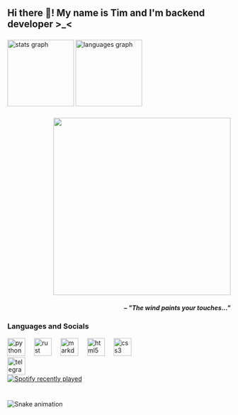 <h2 align="left">Hi there 👋! My name is Tim and I'm backend developer >_<</h2>

###

<div align="left">
  <img src="https://github-readme-stats.vercel.app/api?username=intezya&hide_title=false&hide_rank=false&show_icons=true&include_all_commits=true&count_private=true&disable_animations=false&theme=dracula&locale=en&hide_border=false&order=1" height="150" alt="stats graph"  />
  <img src="https://github-readme-stats.vercel.app/api/top-langs?username=intezya&locale=en&hide_title=false&layout=compact&card_width=320&langs_count=5&theme=dracula&hide_border=false&order=2" height="150" alt="languages graph"  />
</div>

###
<div>
  <div align="right">
    <img height="400" src="https://i.pinimg.com/736x/99/d9/d9/99d9d9ecd844a351ae877f4df30d82ab.jpg" />
    <h5>– "The wind paints your touches..."</h5>
  </div>

  <div align="left">
    <h3>Languages and Socials</h3>
  </div>
  
  <div align="left">
    <img src="https://cdn.jsdelivr.net/gh/devicons/devicon/icons/python/python-original.svg" height="40" alt="python logo"  />
    <img width="12" />
    <img src="https://skillicons.dev/icons?i=rust" height="40" alt="rust logo"  />
    <img width="12" />
    <img src="https://skillicons.dev/icons?i=md" height="40" alt="markdown logo"  />
    <img width="12" />
    <img src="https://cdn.jsdelivr.net/gh/devicons/devicon/icons/html5/html5-original.svg" height="40" alt="html5 logo"  />
    <img width="12" />
    <img src="https://cdn.jsdelivr.net/gh/devicons/devicon/icons/css3/css3-original.svg" height="40" alt="css3 logo"  />
  </div>
  
  <div align="left">
    <img src="https://img.shields.io/static/v1?message=Telegram&logo=telegram&label=&color=2CA5E0&logoColor=white&labelColor=&style=for-the-badge" height="40" alt="telegram logo"  />
  </div>

  <div align="left">
    <a href="https://open.spotify.com/user/13r4dq925tjsocb2i85wgx2ol">
      <img src="https://spotify-recently-played-readme.vercel.app/api?user=13r4dq925tjsocb2i85wgx2ol&count=3&unique=true" alt="Spotify recently played"  />
    </a>
  </div>
</div>

###

<br clear="both">

<img src="https://raw.githubusercontent.com/intezya/intezya/output/snake.svg" alt="Snake animation" />

###
